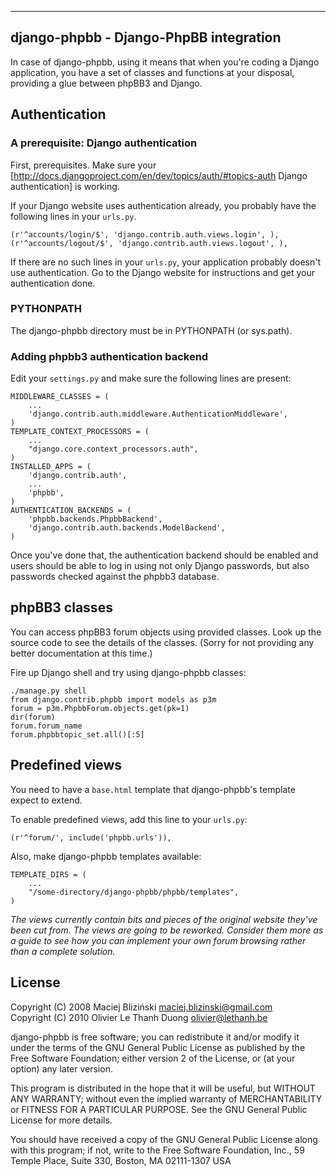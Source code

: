 ---------------------------------------
django-phpbb - Django-PhpBB integration
---------------------------------------

In case of django-phpbb, using it means that when you're coding a Django
application, you have a set of classes and functions at your disposal, providing
a glue between phpBB3 and Django.

## Authentication ##

### A prerequisite: Django authentication ###

First, prerequisites. Make sure your
[http://docs.djangoproject.com/en/dev/topics/auth/#topics-auth Django
authentication] is working. 

If your Django website uses authentication already, you probably have the
following lines in your `urls.py`.

    (r'^accounts/login/$', 'django.contrib.auth.views.login', ),
    (r'^accounts/logout/$', 'django.contrib.auth.views.logout', ),

If there are no such lines in your `urls.py`, your application probably doesn't
use authentication. Go to the Django website for instructions and get your
authentication done.

### PYTHONPATH ###

The django-phpbb directory must be in PYTHONPATH (or sys.path).

### Adding phpbb3 authentication backend ###

Edit your `settings.py` and make sure the following lines are present:

    MIDDLEWARE_CLASSES = (
        ...
        'django.contrib.auth.middleware.AuthenticationMiddleware',
    )
    TEMPLATE_CONTEXT_PROCESSORS = (
        ...
        "django.core.context_processors.auth",
    )
    INSTALLED_APPS = (
        'django.contrib.auth',
        ...
        'phpbb',
    )
    AUTHENTICATION_BACKENDS = (
        'phpbb.backends.PhpbbBackend',
        'django.contrib.auth.backends.ModelBackend',
    )


Once you've done that, the authentication backend should be enabled and users
should be able to log in using not only Django passwords, but also passwords
checked against the phpbb3 database.

## phpBB3 classes ##

You can access phpBB3 forum objects using provided classes. Look up the source
code to see the details of the classes. (Sorry for not providing any better
documentation at this time.)

Fire up Django shell and try using django-phpbb classes:

    ./manage.py shell
    from django.contrib.phpbb import models as p3m
    forum = p3m.PhpbbForum.objects.get(pk=1)
    dir(forum)
    forum.forum_name
    forum.phpbbtopic_set.all()[:5]

## Predefined views ##

You need to have a `base.html` template that django-phpbb's template expect to
extend.

To enable predefined views, add this line to your `urls.py`:

    (r'^forum/', include('phpbb.urls')),

Also, make django-phpbb templates available:

    TEMPLATE_DIRS = (
        ...
        "/some-directory/django-phpbb/phpbb/templates",
    )

_The views currently contain bits and pieces of the original website they've
been cut from. The views are going to be reworked. Consider them more as a guide
to see how you can implement your own forum browsing rather than a complete
solution._

License
-------

Copyright (C) 2008 Maciej Bliziński <maciej.blizinski@gmail.com>  
Copyright (C) 2010 Olivier Le Thanh Duong <olivier@lethanh.be>

django-phpbb is free software; you can redistribute it and/or modify it under
the terms of the GNU General Public License as published by the Free Software
Foundation; either version 2 of the License, or (at your option) any later
version.

This program is distributed in the hope that it will be useful, but WITHOUT ANY
WARRANTY; without even the implied warranty of MERCHANTABILITY or FITNESS FOR
A PARTICULAR PURPOSE.  See the GNU General Public License for more details.

You should have received a copy of the GNU General Public License along with
this program; if not, write to the Free Software Foundation, Inc., 59 Temple
Place, Suite 330, Boston, MA 02111-1307 USA
